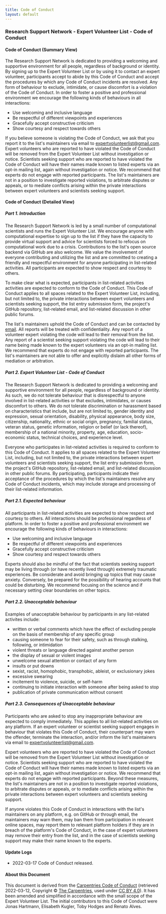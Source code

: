 ```yaml
---
title: Code of Conduct
layout: default
---
```


### Research Support Network - Expert Volunteer List - Code of Conduct

#### Code of Conduct (Summary View)

The Research Support Network is dedicated to providing a welcoming and supportive environment for all people, regardless of background or identity. By signing up to the Expert Volunteer List or by using it to contact an expert volunteer, participants accept to abide by this Code of Conduct and accept the procedures by which any Code of Conduct incidents are resolved. Any form of behaviour to exclude, intimidate, or cause discomfort is a violation of the Code of Conduct. In order to foster a positive and professional environment we encourage the following kinds of behaviours in all interactions:

* Use welcoming and inclusive language
* Be respectful of different viewpoints and experiences
* Gracefully accept constructive criticism
* Show courtesy and respect towards others

If you believe someone is violating the Code of Conduct, we ask that you report it to the list's maintainers via email to [expertvolunteerlist@gmail.com](expertvolunteerlist@gmail.com). Expert volunteers who are reported to have violated the Code of Conduct will be removed from the Expert Volunteer List without investigation or notice. Scientists seeking support who are reported to have violated the Code of Conduct will have their names made known to listed experts via an opt-in mailing list, again without investigation or notice. We recommend that experts do not engage with reported participants. The list's maintainers are not in a position to investigate reported violations, to arbitrate disputes or appeals, or to mediate conflicts arising within the private interactions between expert volunteers and scientists seeking support.

#### Code of Conduct (Detailed View)

##### Part 1. Introduction

The Research Support Network is led by a small number of computational scientists and runs the Expert Volunteer List. We encourage anyone with computational expertise to sign up to the list if they have the capacity to provide virtual support and advice for scientists forced to refocus on computational work due to a crisis. Contributions to the list's open source backend via GitHub are also welcome. We value the involvement of everyone contributing and utilizing the list and are committed to creating a friendly and respectful environment for anyone participating in list-related activities. All participants are expected to show respect and courtesy to others.

To make clear what is expected, participants in list-related activities activities are expected to conform to the Code of Conduct. This Code of Conduct applies to all spaces related to the Expert Volunteer List, including, but not limited to, the private interactions between expert volunteers and scientists seeking support, the list entry submission form, the project's GitHub repository, list-related email, and list-related discussion in other public forums.

The list's maintainers uphold the Code of Conduct and can be contacted by [email](expertvolunteerlist@gmail.com). All reports will be treated with confidentiality. Any report of a volunteer expert violating the code will lead to their removal from the list. Any report of a scientist seeking support violating the code will lead to their name being made known to the expert volunteers via an opt-in mailing list. We recommend that experts do not engage with reported participants. The list's maintainers are not able to offer and explicitly dislaim all other forms of mediation or arbitration.

##### Part 2. Expert Volunteer List - Code of Conduct

The Research Support Network is dedicated to providing a welcoming and supportive environment for all people, regardless of background or identity. As such, we do not tolerate behaviour that is disrespectful to anyone involved in list-related activities or that excludes, intimidates, or causes discomfort to others. We do not tolerate discrimination or harassment based on characteristics that include, but are not limited to, gender identity and expression, sexual orientation, disability, physical appearance, body size, citizenship, nationality, ethnic or social origin, pregnancy, familial status, veteran status, genetic information, religion or belief (or lack thereof), membership of a national minority, property, age, education, socio-economic status, technical choices, and experience level. 

Everyone who participates in list-related activities is required to conform to this Code of Conduct. It applies to all spaces related to the Expert Volunteer List, including, but not limited to, the private interactions between expert volunteers and scientists seeking support, the list entry submission form, the project's GitHub repository, list-related email, and list-related discussion in other public forums. By participating, participants indicate their acceptance of the procedures by which the list's maintainers resolve any Code of Conduct incidents, which may include storage and processing of their list-related information. 

##### Part 2.1. Expected behaviour

All participants in list-related activities are expected to show respect and courtesy to others. All interactions should be professional regardless of platform. In order to foster a positive and professional  environment we encourage the following kinds of behaviours in interactions:

* Use welcoming and inclusive language
* Be respectful of different viewpoints and experiences
* Gracefully accept constructive criticism
* Show courtesy and respect towards others

Experts should also be mindful of the fact that scientists seeking support may be living through (or have recently lived through) extremely traumatic experiences. Be considerate and avoid bringing up topics that may cause anxiety. Conversely, be prepared for the possibility of hearing accounts that could be disturbing. We recommend focusing on the science and if necessary setting clear boundaries on other topics.

##### Part 2.2. Unacceptable behaviour

Examples of unacceptable behaviour by participants in any list-related activites include:

- written or verbal comments which have the effect of excluding people on the basis of membership of any specific group  
- causing someone to fear for their safety, such as through stalking, following, or intimidation  
- violent threats or language directed against another person
- the display of sexual or violent images  
- unwelcome sexual attention or contact of any form
- insults or put downs  
- sexist, racist, homophobic, transphobic, ableist, or exclusionary jokes
- excessive swearing
- incitement to violence, suicide, or self-harm  
- continuing to initiate interaction with someone after being asked to stop  
- publication of private communication without consent  

##### Part 2.3. Consequences of Unacceptable behaviour

Participants who are asked to stop any inappropriate behaviour are expected to comply immediately. This applies to all list-related activities on any platform. If an expert volunteer or scientist seeking support engages in behaviour that violates this Code of Conduct, their counterpart may warn the offender, terminate the interaction, and/or inform the list's maintainers via email to [expertvolunteerlist@gmail.com](expertvolunteerlist@gmail.com). 

Expert volunteers who are reported to have violated the Code of Conduct will be removed from the Expert Volunteer List without investigation or notice. Scientists seeking support who are reported to have violated the Code of Conduct will have their names made known to listed experts via an opt-in mailing list, again without investigation or notice. We recommend that experts do not engage with reported participants. Beyond these measures, the list's maintainers are not in a position to investigate reported violations, to arbitrate disputes or appeals, or to mediate conflicts arising within the private interactions between expert volunteers and scientists seeking support.

If anyone violates this Code of Conduct in interactions with the list's maintainers on any platform, e.g. on GitHub or through email, the maintainers may warn them, may ban them from participation in relevant online spaces, may report them to relevant platform holders if they are in breach of the platform's Code of Conduct, in the case of expert volunteers may remove their entry from the list, and in the case of scientists seeking support may make their name known to the experts.

#### Update Logs

- 2022-03-17 Code of Conduct released. 

#### About this Document

This document is derived from the [Carpentries Code of Conduct](https://docs.carpentries.org/topic_folders/policies/code-of-conduct.html) (retrieved 2022-03-12, Copyright © [The Carpentries](https://carpentries.org), used under [CC BY 4.0](https://creativecommons.org/licenses/by/4.0/)). It has been amended and simplified in accordance with the small scope of the Expert Volunteer List. The initial contributors to this Code of Conduct were Jonas Hartmann, Elisabeth Kugler, Toby Hodges and Renato Alves.
